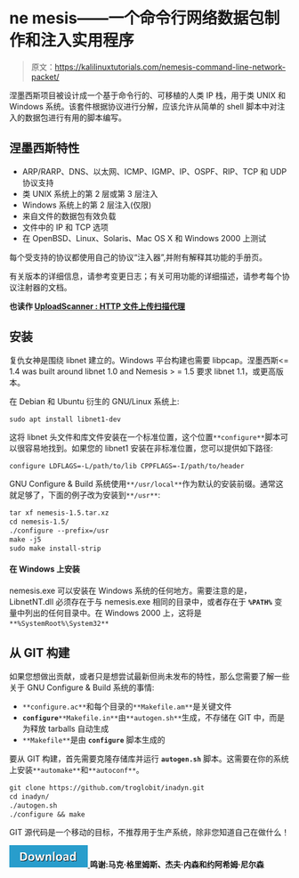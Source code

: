 # ne mesis——一个命令行网络数据包制作和注入实用程序

> 原文：<https://kalilinuxtutorials.com/nemesis-command-line-network-packet/>

涅墨西斯项目被设计成一个基于命令行的、可移植的人类 IP 栈，用于类 UNIX 和 Windows 系统。该套件根据协议进行分解，应该允许从简单的 shell 脚本中对注入的数据包进行有用的脚本编写。

## **涅墨西斯特性**

*   ARP/RARP、DNS、以太网、ICMP、IGMP、IP、OSPF、RIP、TCP 和 UDP 协议支持
*   类 UNIX 系统上的第 2 层或第 3 层注入
*   Windows 系统上的第 2 层注入(仅限)
*   来自文件的数据包有效负载
*   文件中的 IP 和 TCP 选项
*   在 OpenBSD、Linux、Solaris、Mac OS X 和 Windows 2000 上测试

每个受支持的协议都使用自己的协议“注入器”,并附有解释其功能的手册页。

有关版本的详细信息，请参考变更日志；有关可用功能的详细描述，请参考每个协议注射器的文档。

**也读作 [UploadScanner : HTTP 文件上传扫描代理](https://kalilinuxtutorials.com/uploadscanner-http-file-upload-scanner/)**

## **安装**

复仇女神是围绕 libnet 建立的。Windows 平台构建也需要 libpcap。涅墨西斯<= 1.4 was built around libnet 1.0 and Nemesis > = 1.5 要求 libnet 1.1，或更高版本。

在 Debian 和 Ubuntu 衍生的 GNU/Linux 系统上:

```
sudo apt install libnet1-dev
```

这将 libnet 头文件和库文件安装在一个标准位置，这个位置`**configure**`脚本可以很容易地找到。如果您的 libnet1 安装在非标准位置，您可以提供如下路径:

```
configure LDFLAGS=-L/path/to/lib CPPFLAGS=-I/path/to/header
```

GNU Configure & Build 系统使用`**/usr/local**`作为默认的安装前缀。通常这就足够了，下面的例子改为安装到`**/usr**`:

```
tar xf nemesis-1.5.tar.xz
cd nemesis-1.5/
./configure --prefix=/usr
make -j5
sudo make install-strip
```

#### **在 Windows 上安装**

nemesis.exe 可以安装在 Windows 系统的任何地方。需要注意的是，LibnetNT.dll 必须存在于与 nemesis.exe 相同的目录中，或者存在于 **`%PATH%`** 变量中列出的任何目录中。在 Windows 2000 上，这将是`**%SystemRoot%\System32**`

## **从 GIT 构建**

如果您想做出贡献，或者只是想尝试最新但尚未发布的特性，那么您需要了解一些关于 GNU Configure & Build 系统的事情:

*   `**configure.ac**`和每个目录的`**Makefile.am**`是关键文件
*   **`configure`**`**Makefile.in**`由`**autogen.sh**`生成，不存储在 GIT 中，而是为释放 tarballs 自动生成
*   `**Makefile**`是由 **`configure`** 脚本生成的

要从 GIT 构建，首先需要克隆存储库并运行 **`autogen.sh`** 脚本。这需要在你的系统上安装`**automake**`和`**autoconf**`。

```
git clone https://github.com/troglobit/inadyn.git
cd inadyn/
./autogen.sh
./configure && make
```

GIT 源代码是一个移动的目标，不推荐用于生产系统，除非您知道自己在做什么！

[![](img/d861a9096555aeb1980fc054015933d7.png) ](https://github.com/troglobit/nemesis) **鸣谢:马克·格里姆斯、杰夫·内森和约阿希姆·尼尔森**